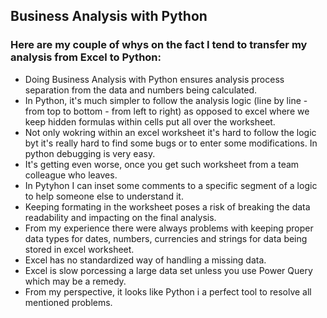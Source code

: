 <h2>Business Analysis with Python</h2>
<h3>Here are my couple of whys on the fact I tend to transfer my analysis from Excel to Python:</h3>
<ul>
  <li>Doing Business Analysis with Python ensures analysis process separation from the data and numbers being calculated.</li>
  <li>In Python, it's much simpler to follow the analysis logic (line by line - from top to bottom - from left to right) as opposed to excel where we keep hidden formulas within cells put all over the worksheet.</li>
  <li>Not only wokring within an excel worksheet it's hard to follow the logic byt it's really hard to find some bugs or to enter some modifications. In python debugging is very easy.</li>
  <li>It's getting even worse, once you get such worksheet from a team colleague who leaves.</li>
  <li>In Pytyhon I can inset some comments to a specific segment of a logic to help someone else to understand it.</li>
  <li>Keeping formating in the worksheet poses a risk of breaking the data readability and impacting on the final analysis.</li>
  <li>From my experience there were always problems with keeping proper data types for dates, numbers, currencies and strings for data being stored in excel worksheet.</li>
  <li>Excel has no standardized way of handling a missing data.</li>
  <li>Excel is slow porcessing a large data set unless you use Power Query which may be a remedy.</li>
  <li>From my perspective, it looks like Python i a perfect tool to resolve all mentioned problems.</li>
</ul>
